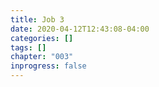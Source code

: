```yaml
---
title: Job 3
date: 2020-04-12T12:43:08-04:00
categories: []
tags: []
chapter: "003"
inprogress: false
---
```


